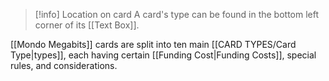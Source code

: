 > [!info] Location on card
> A card's type can be found in the bottom left corner of its [[Text Box]].

[[Mondo Megabits]] cards are split into ten main [[CARD TYPES/Card Type|types]], each having certain [[Funding Cost|Funding Costs]], special rules, and considerations. 